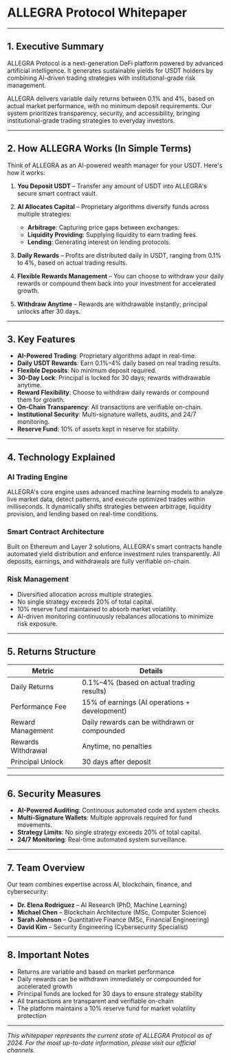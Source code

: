 # ALLEGRA Protocol Whitepaper

---

## 1. Executive Summary

ALLEGRA Protocol is a next-generation DeFi platform powered by advanced artificial intelligence. It generates sustainable yields for USDT holders by combining AI-driven trading strategies with institutional-grade risk management.

ALLEGRA delivers variable daily returns between 0.1% and 4%, based on actual market performance, with no minimum deposit requirements. Our system prioritizes transparency, security, and accessibility, bringing institutional-grade trading strategies to everyday investors.

---

## 2. How ALLEGRA Works (In Simple Terms)

Think of ALLEGRA as an AI-powered wealth manager for your USDT. Here's how it works:

1. **You Deposit USDT** – Transfer any amount of USDT into ALLEGRA's secure smart contract vault.

2. **AI Allocates Capital** – Proprietary algorithms diversify funds across multiple strategies:
   - **Arbitrage**: Capturing price gaps between exchanges.
   - **Liquidity Providing**: Supplying liquidity to earn trading fees.
   - **Lending**: Generating interest on lending protocols.

3. **Daily Rewards** – Profits are distributed daily in USDT, ranging from 0.1% to 4%, based on actual trading results.

4. **Flexible Rewards Management** – You can choose to withdraw your daily rewards or compound them back into your investment for accelerated growth.

5. **Withdraw Anytime** – Rewards are withdrawable instantly; principal unlocks after 30 days.

---

## 3. Key Features

- **AI-Powered Trading**: Proprietary algorithms adapt in real-time.
- **Daily USDT Rewards**: Earn 0.1%–4% daily based on real trading results.
- **Flexible Deposits**: No minimum deposit required.
- **30-Day Lock**: Principal is locked for 30 days; rewards withdrawable anytime.
- **Reward Flexibility**: Choose to withdraw daily rewards or compound them for growth.
- **On-Chain Transparency**: All transactions are verifiable on-chain.
- **Institutional Security**: Multi-signature wallets, audits, and 24/7 monitoring.
- **Reserve Fund**: 10% of assets kept in reserve for stability.

---

## 4. Technology Explained

### AI Trading Engine
ALLEGRA's core engine uses advanced machine learning models to analyze live market data, detect patterns, and execute optimized trades within milliseconds. It dynamically shifts strategies between arbitrage, liquidity provision, and lending based on real-time conditions.

### Smart Contract Architecture
Built on Ethereum and Layer 2 solutions, ALLEGRA's smart contracts handle automated yield distribution and enforce investment rules transparently. All deposits, earnings, and withdrawals are fully verifiable on-chain.

### Risk Management
- Diversified allocation across multiple strategies.
- No single strategy exceeds 20% of total capital.
- 10% reserve fund maintained to absorb market volatility.
- AI-driven monitoring continuously rebalances allocations to minimize risk exposure.

---

## 5. Returns Structure

| Metric | Details |
|--------|---------|
| Daily Returns | 0.1%–4% (based on actual trading results) |
| Performance Fee | 15% of earnings (AI operations + development) |
| Reward Management | Daily rewards can be withdrawn or compounded |
| Rewards Withdrawal | Anytime, no penalties |
| Principal Unlock | 30 days after deposit |

---

## 6. Security Measures

- **AI-Powered Auditing**: Continuous automated code and system checks.
- **Multi-Signature Wallets**: Multiple approvals required for fund movements.
- **Strategy Limits**: No single strategy exceeds 20% of total capital.
- **24/7 Monitoring**: Real-time automated system surveillance.

---

## 7. Team Overview

Our team combines expertise across AI, blockchain, finance, and cybersecurity:

- **Dr. Elena Rodriguez** – AI Research (PhD, Machine Learning)
- **Michael Chen** – Blockchain Architecture (MSc, Computer Science)
- **Sarah Johnson** – Quantitative Finance (MSc, Financial Engineering)
- **David Kim** – Security Engineering (Cybersecurity Specialist)

---

## 8. Important Notes

- Returns are variable and based on market performance
- Daily rewards can be withdrawn immediately or compounded for accelerated growth
- Principal funds are locked for 30 days to ensure strategy stability
- All transactions are transparent and verifiable on-chain
- The platform maintains a 10% reserve fund for market volatility protection

---

*This whitepaper represents the current state of ALLEGRA Protocol as of 2024. For the most up-to-date information, please visit our official channels.*
